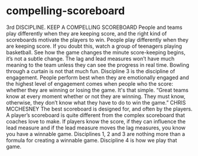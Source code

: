 # compelling-scoreboard

3rd DISCIPLINE.  KEEP A COMPELLING SCOREBOARD People and teams play differently when they are keeping score, and the right kind of scoreboards motivate the players to win. People play differently when they are keeping score. If you doubt this, watch a group of teenagers playing basketball. See how the game changes the minute score-keeping begins, it’s not a subtle change.     The lag and lead measures won’t have much meaning to the team unless they can see the progress in real time. Bowling through a curtain is not that much fun. Discipline 3 is the discipline of engagement. People perform best when they are emotionally engaged and the highest level of engagement comes when people who the score: whether they are winning or losing the game. It's that simple.  “Great teams know at every moment whether or not they are winning. They must know, otherwise, they don’t know what they have to do to win the game.”  CHRIS MCCHESNEY    The best scoreboard is designed for, and often by the players. A player’s scoreboard is quite different from the complex scoreboard that coaches love to make. If players know the score, if they can influence the lead measure and if the lead measure moves the lag measures, you know you have a winnable game. Disciplines 1, 2 and 3 are nothing more than a formula for creating a winnable game. Discipline 4 is how we play that game.  
